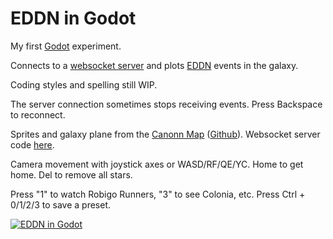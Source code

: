 EDDN in Godot
=============

My first [Godot](https://godotengine.org/) experiment.

Connects to a [websocket server](https://eddn-realtime.space/) and
plots [EDDN](https://github.com/EDCD/EDDN) events in the galaxy.

Coding styles and spelling still WIP.

The server connection sometimes stops receiving events.
Press Backspace to reconnect.

Sprites and galaxy plane from the [Canonn Map](https://map.canonn.tech/)
([Github](https://github.com/canonn-science/CanonnED3D-Map)).
Websocket server code [here](https://github.com/HansAcker/EDDN-RealTime/tree/master/eddnws).

Camera movement with joystick axes or WASD/RF/QE/YC.
Home to get home. Del to remove all stars.

Press "1" to watch Robigo Runners, "3" to see Colonia, etc.
Press Ctrl + 0/1/2/3 to save a preset.

[![EDDN in Godot](https://img.youtube.com/vi/S_Mk0Nnx4aM/0.jpg)](https://www.youtube.com/watch?v=S_Mk0Nnx4aM "EDDN in Godot")
